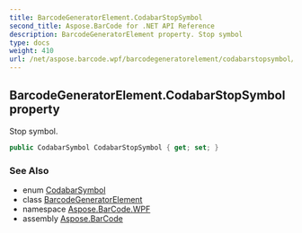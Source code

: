 ```yaml
---
title: BarcodeGeneratorElement.CodabarStopSymbol
second_title: Aspose.BarCode for .NET API Reference
description: BarcodeGeneratorElement property. Stop symbol
type: docs
weight: 410
url: /net/aspose.barcode.wpf/barcodegeneratorelement/codabarstopsymbol/
---
```

## BarcodeGeneratorElement.CodabarStopSymbol property

Stop symbol.

```csharp
public CodabarSymbol CodabarStopSymbol { get; set; }
```

### See Also

* enum [CodabarSymbol](../../../aspose.barcode.generation/codabarsymbol/)
* class [BarcodeGeneratorElement](../)
* namespace [Aspose.BarCode.WPF](../../../aspose.barcode.wpf/)
* assembly [Aspose.BarCode](../../../)


